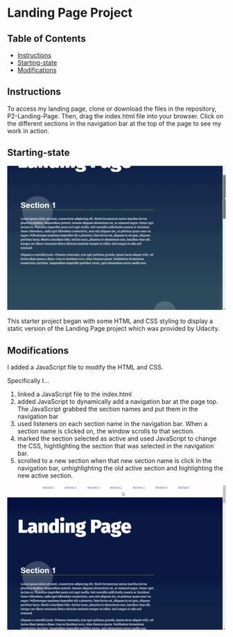 # Landing Page Project

## Table of Contents

* [Instructions](#instructions)
* [Starting-state](#starting-state)
* [Modifications](#modifications)

## Instructions

To access my landing page, clone or download the files in the repository, P2-Landing-Page. Then, drag the index.html file into your browser. Click on the different sections in the navigation bar at the top of the page to see my work in action.

## Starting-state

![](videos/Before.gif)

This starter project began with some HTML and CSS styling to display a static version of the Landing Page project which was provided by Udacity. 

## Modifications

I added a JavaScript file to modify the HTML and CSS.

Specifically I...
1. linked a JavaScript file to the index.html
2. added JavaScript to dynamically add a navigation bar at the page top. The JavaScript grabbed the section names and put them in the navigation bar
3. used listeners on each section name in the navigation bar. When a section name is clicked on, the window scrolls to that section.
4. marked the section selected as active and used JavaScript to change the CSS, hightlighting the section that was selected in the navigation bar.
5. scrolled to a new section when that new section name is click in the navigation bar, unhighlighting the old active section and highlighting the new active section.

![](videos/After.gif)